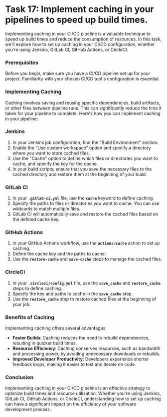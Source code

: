 # Task 17: Implement caching in your pipelines to speed up build times.

Implementing caching in your CI/CD pipeline is a valuable technique to speed up build times and reduce the consumption of resources. In this task, we'll explore how to set up caching in your CI/CD configuration, whether you're using Jenkins, GitLab CI, GitHub Actions, or CircleCI.

### **Prerequisites**

Before you begin, make sure you have a CI/CD pipeline set up for your project. Familiarity with your chosen CI/CD tool's configuration is essential.

### **Implementing Caching**

Caching involves saving and reusing specific dependencies, build artifacts, or other files between pipeline runs. This can significantly reduce the time it takes for your pipeline to complete. Here's how you can implement caching in your pipeline:

### Jenkins

1. In your Jenkins job configuration, find the "Build Environment" section.
2. Enable the "Use custom workspace" option and specify a directory where you want to store cached files.
3. Use the "Cache" option to define which files or directories you want to cache, and specify the key for the cache.
4. In your build scripts, ensure that you save the necessary files to the cached directory and restore them at the beginning of your build.

### GitLab CI

1. In your **`.gitlab-ci.yml`** file, use the **`cache`** keyword to define caching.
2. Specify the paths to files or directories you want to cache. You can use wildcards to match multiple files.
3. GitLab CI will automatically save and restore the cached files based on the defined cache key.

### GitHub Actions

1. In your GitHub Actions workflow, use the **`actions/cache`** action to set up caching.
2. Define the cache key and the paths to cache.
3. Use the **`restore-cache`** and **`save-cache`** steps to manage the cached files.

### CircleCI

1. In your **`.circleci/config.yml`** file, use the **`save_cache`** and **`restore_cache`** steps to define caching.
2. Specify the key and paths to cache in the **`save_cache`** step.
3. Use the **`restore_cache`** step to restore cached files at the beginning of your job.

### **Benefits of Caching**

Implementing caching offers several advantages:

- **Faster Builds**: Caching reduces the need to rebuild dependencies, resulting in quicker build times.
- **Resource Efficiency**: Caching conserves resources, such as bandwidth and processing power, by avoiding unnecessary downloads or rebuilds.
- **Improved Developer Productivity**: Developers experience shorter feedback loops, making it easier to test and iterate on code.

### **Conclusion**

Implementing caching in your CI/CD pipeline is an effective strategy to optimize build times and resource utilization. Whether you're using Jenkins, GitLab CI, GitHub Actions, or CircleCI, understanding how to set up caching can have a significant impact on the efficiency of your software development process.